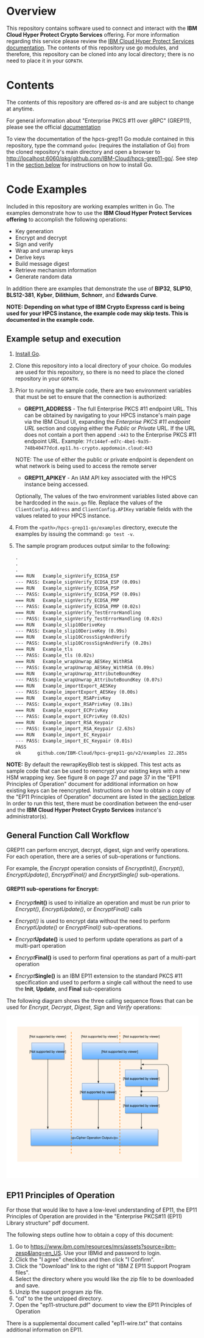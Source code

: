 # Overview

This repository contains software used to connect and interact with the **IBM Cloud Hyper Protect Crypto Services**  offering. For more information regarding this service please review the [IBM Cloud Hyper Protect Services documentation](https://cloud.ibm.com/docs/services/hs-crypto?topic=hs-crypto-get-started). The contents of this repository use go modules, and therefore, this repository can be cloned into any local directory; there is no need to place it in your `GOPATH`.

# Contents

The contents of this repository are offered *as-is* and are subject to change at anytime.

For general information about "Enterprise PKCS #11 over gRPC" (GREP11), please see the official [documentation](https://cloud.ibm.com/docs/hs-crypto?topic=hs-crypto-introduce-cloud-hsm#access-cloud-hsm-pkcs11)

To view the documentation of the hpcs-grep11 Go module contained in this repository, type the command `godoc` (requires the installation of Go) from the cloned repository's main directory
and open a browser to [http://localhost:6060/pkg/github.com/IBM-Cloud/hpcs-grep11-go/](http://localhost:6060/pkg/github.com/IBM-Cloud/hpcs-grep11-go/).  See step 1 in the [section below](#example-setup-and-execution) for instructions on how to install Go.

# Code Examples

Included in this repository are working examples written in Go. The examples demonstrate how to use the **IBM Cloud Hyper Protect Services offering** to accomplish the following operations:

* Key generation
* Encrypt and decrypt
* Sign and verify
* Wrap and unwrap keys
* Derive keys
* Build message digest
* Retrieve mechanism information
* Generate random data

In addition there are examples that demonstrate the use of **BIP32**, **SLIP10**, **BLS12-381**, **Kyber**,
**Dilithium**, **Schnorr**, and **Edwards Curve**. 

**NOTE: Depending on what type of IBM Crypto Expresss card is being used for your HPCS instance,
the example code may skip tests.  This is documented in the example code.**
  
## Example setup and execution

1. [Install Go](https://golang.org/doc/install).

2. Clone this repository into a local directory of your choice. Go modules are used for this
   repository, so there is no need to place the cloned repository in your `GOPATH`.

3. Prior to running the sample code, there are two environment variables that must be set to ensure that the connection is authorized:

    - **GREP11_ADDRESS** - The full Enterprise PKCS #11 endpoint URL. This can be obtained by navigating
    to your HPCS instance's main page via the IBM Cloud UI, expanding the *Enterprise PKCS #11 endpoint URL*
    section and copying either the *Public* or *Private* URL.  If the URL does not contain a port then append `:443`
    to the Enterprise PKCS #11 endpoint URL.  Example: `7fc144ef-ed7c-4be1-9a35-748b40477dcd.ep11.hs-crypto.appdomain.cloud:443`

    NOTE: The use of either the public or private endpoint is dependent on what network is being used to access the remote server

    - **GREP11_APIKEY** - An IAM API key associated with the HPCS instance being accessed.

    Optionally, The values of the two environment variables listed above can be hardcoded in the `main.go` file. Replace the
    values of the `ClientConfig.Address` and `ClientConfig.APIKey` variable fields with the values related to your HPCS instance.
		

4. From the `<path>/hpcs-grep11-go/examples` directory, execute the examples by issuing the command: `go test -v`.

5. The sample program produces output similar to the following:

    ```
    .
    .
    .
    === RUN   Example_signVerify_ECDSA_ESP
    --- PASS: Example_signVerify_ECDSA_ESP (0.09s)
    === RUN   Example_signVerify_ECDSA_PSP
    --- PASS: Example_signVerify_ECDSA_PSP (0.09s)
    === RUN   Example_signVerify_ECDSA_PMP
    --- PASS: Example_signVerify_ECDSA_PMP (0.02s)
    === RUN   Example_signVerify_TestErrorHandling
    --- PASS: Example_signVerify_TestErrorHandling (0.02s)
    === RUN   Example_slip10DeriveKey
    --- PASS: Example_slip10DeriveKey (0.99s)
    === RUN   Example_slip10CrossSignAndVerify
    --- PASS: Example_slip10CrossSignAndVerify (0.20s)
    === RUN   Example_tls
    --- PASS: Example_tls (0.02s)
    === RUN   Example_wrapUnwrap_AESKey_WithRSA
    --- PASS: Example_wrapUnwrap_AESKey_WithRSA (0.09s)
    === RUN   Example_wrapUnwrap_AttributeBoundKey
    --- PASS: Example_wrapUnwrap_AttributeBoundKey (0.07s)
    === RUN   Example_importExport_AESKey
    --- PASS: Example_importExport_AESKey (0.00s)
    === RUN   Example_export_RSAPrivKey
    --- PASS: Example_export_RSAPrivKey (0.18s)
    === RUN   Example_export_ECPrivKey
    --- PASS: Example_export_ECPrivKey (0.02s)
    === RUN   Example_import_RSA_Keypair
    --- PASS: Example_import_RSA_Keypair (2.63s)
    === RUN   Example_import_EC_Keypair
    --- PASS: Example_import_EC_Keypair (0.01s)
    PASS
    ok  	github.com/IBM-Cloud/hpcs-grep11-go/v2/examples	22.285s
    ```

**NOTE:** By default the rewrapKeyBlob test is skipped. This test acts as sample code that can be used to reencrypt your existing keys with a new HSM wrapping key. See figure 8 on page 27 and page 37 in the "EP11 Principles of Operation" document for additional information on how existing keys can be reencrypted. Instructions on how to obtain a copy of the "EP11 Principles of Operation" document are listed in the [section below](#ep11-principles-of-operation). In order to run this test, there must be coordination between the end-user and the **IBM Cloud Hyper Protect Crypto Services** instance's administrator(s).

## General Function Call Workflow

GREP11 can perform encrypt, decrypt, digest, sign and verify operations. For each operation, there are a series of sub-operations or functions.  

For example, the *Encrypt* operation consists of *EncryptInit()*, *Encrypt()*, *EncryptUpdate()*, *EncryptFinal()* and *EncryptSingle()* sub-operations.

#### GREP11 sub-operations for Encrypt:

- *Encrypt***Init()** is used to initialize an operation and must be run prior to *Encrypt()*, *EncryptUpdate()*, or *EncryptFinal()* calls

- *Encrypt()* is used to encrypt data without the need to perform *EncryptUpdate()* or *EncryptFinal()* sub-operations.

- *Encrypt***Update()** is used to perform update operations as part of a multi-part operation

- *Encrypt***Final()** is used to perform final operations as part of a multi-part operation

- *Encrypt***Single()** is an IBM EP11 extension to the standard PKCS #11 specification and used to perform a single call without the need to use the **Init**, **Update**, and **Final** sub-operations

The following diagram shows the three calling sequence flows that can be used for *Encrypt*, *Decrypt*, *Digest*, *Sign* and *Verify* operations:

![function work flow](func_workflow.svg)

## EP11 Principles of Operation

For those that would like to have a low-level understanding of EP11, the EP11 Principles of Operation are provided
in the "Enterprise PKCS#11 (EP11) Library structure" pdf document.

The following steps outline how to obtain a copy of this document:
1. Go to https://www.ibm.com/resources/mrs/assets?source=ibm-zesp&lang=en_US. Use your IBMid and password to login.
2. Click the "I agree" checkbox and then click "I Confirm".
3. Click the "Download" link to the right of "IBM Z EP11 Support Program files".
4. Select the directory where you would like the zip file to be downloaded and save.
5. Unzip the support program zip file.
6. "cd" to the the unzipped directory.
7. Open the "ep11-structure.pdf" document to view the EP11 Principles of Operation

There is a supplemental document called "ep11-wire.txt" that contains additional information on EP11.